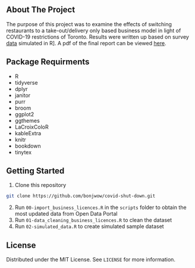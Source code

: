 ## About The Project

The purpose of this project was to examine the effects of switching restaurants to a take-out/delivery only based business model in light of COVID-19 restrictions of Toronto. Results were written up based on survey [data](https://github.com/bonjwow/covid-shut-down/blob/main/inputs/data/simulated_data.csv) simulated in R]. A pdf of the final report can be viewed [here](https://github.com/bonjwow/covid-shut-down/blob/main/outputs/paper/paper.pdf).

## Package Requirments
* R
* tidyverse
* dplyr
* janitor
* purr
* broom
* ggplot2
* ggthemes
* LaCroixColoR
* kableExtra
* knitr
* bookdown
* tinytex

## Getting Started
1. Clone this repository
  ```sh
  git clone https://github.com/bonjwow/covid-shut-down.git
  ```
2. Run `00-import_business_licences.R` in the `scripts` folder to obtain the most updated data from Open Data Portal
3. Run `01-data_cleaning_business_licences.R` to clean the dataset
4. Run `02-simulated_data.R` to create simulated sample dataset

## License
Distributed under the MIT License. See `LICENSE` for more information.
